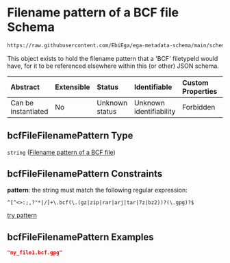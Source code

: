 # Filename pattern of a BCF file Schema

```txt
https://raw.githubusercontent.com/EbiEga/ega-metadata-schema/main/schemas/EGA.common-definitions.json#/$defs/bcfFileFilenamePattern
```

This object exists to hold the filename pattern that a 'BCF' filetypeId would have, for it to be referenced elsewhere within this (or other) JSON schema.

| Abstract            | Extensible | Status         | Identifiable            | Custom Properties | Additional Properties | Access Restrictions | Defined In                                                                                           |
| :------------------ | :--------- | :------------- | :---------------------- | :---------------- | :-------------------- | :------------------ | :--------------------------------------------------------------------------------------------------- |
| Can be instantiated | No         | Unknown status | Unknown identifiability | Forbidden         | Allowed               | none                | [EGA.common-definitions.json\*](../../../schemas/EGA.common-definitions.json "open original schema") |

## bcfFileFilenamePattern Type

`string` ([Filename pattern of a BCF file](ega-4-defs-filename-pattern-of-a-bcf-file.md))

## bcfFileFilenamePattern Constraints

**pattern**: the string must match the following regular expression:&#x20;

```regexp
^[^<>:;,?"*|/]+\.bcf(\.(gz|zip|rar|arj|tar|7z|bz2))?(\.gpg)?$
```

[try pattern](https://regexr.com/?expression=%5E%5B%5E%3C%3E%3A%3B%2C%3F%22*%7C%2F%5D%2B%5C.bcf\(%5C.\(gz%7Czip%7Crar%7Carj%7Ctar%7C7z%7Cbz2\)\)%3F\(%5C.gpg\)%3F%24 "try regular expression with regexr.com")

## bcfFileFilenamePattern Examples

```json
"my_file1.bcf.gpg"
```
